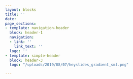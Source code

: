```yaml
---
layout: blocks
title: ''
date: 
page_sections:
- template: navigation-header
  block: header-1
  navigation:
  - link: ''
    link_text: ''
  logo: ''
- template: simple-header
  block: header-3
  logo: "/uploads/2019/08/07/heyslides_gradient_sml.png"

---
```

